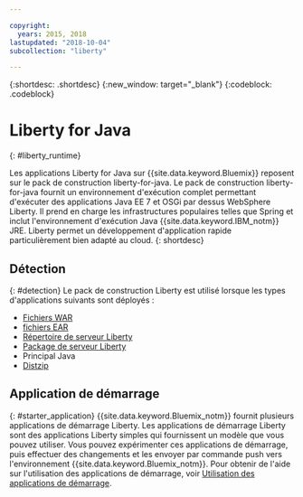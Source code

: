 ```yaml
---

copyright:
  years: 2015, 2018
lastupdated: "2018-10-04"
subcollection: "liberty"

---
```


{:shortdesc: .shortdesc}
{:new_window: target="_blank"}
{:codeblock: .codeblock}

# Liberty for Java
{: #liberty_runtime}

Les applications Liberty for Java sur {{site.data.keyword.Bluemix}} reposent sur le pack de construction liberty-for-java. Le pack de construction liberty-for-java fournit un environnement d'exécution complet permettant d'exécuter des applications Java EE 7 et OSGi par dessus WebSphere Liberty. Il prend en charge les infrastructures populaires telles que Spring et inclut l'environnement d'exécution Java {{site.data.keyword.IBM_notm}} JRE. Liberty permet un développement d'application rapide particulièrement bien adapté au cloud.
{: shortdesc}

## Détection
{: #detection}
Le pack de construction Liberty est utilisé lorsque les types d'applications suivants sont déployés :
* [Fichiers WAR](/docs/runtimes/liberty/optionsForPushing.html#stand_alone_apps)
* [fichiers EAR](/docs/runtimes/liberty/optionsForPushing.html#stand_alone_apps)
* [Répertoire de serveur Liberty](/docs/runtimes/liberty/optionsForPushing.html#server_directory)
* [Package de serveur Liberty](/docs/runtimes/liberty/optionsForPushing.html#packaged_server)
* Principal Java
* [Distzip](https://github.com/cloudfoundry/ibm-websphere-liberty-buildpack/blob/master/docs/container-distZip.md)

## Application de démarrage
{: #starter_application}
{{site.data.keyword.Bluemix_notm}} fournit plusieurs applications de démarrage Liberty.  Les applications de démarrage Liberty sont des applications Liberty simples qui fournissent un modèle que vous pouvez utiliser. Vous pouvez expérimenter ces applications de démarrage, puis effectuer des changements et les envoyer par commande push vers l'environnement {{site.data.keyword.Bluemix_notm}}.  Pour obtenir de l'aide sur l'utilisation des applications de démarrage, voir [Utilisation des applications de démarrage](/docs/runtimes-common/starter_app_usage.html).
